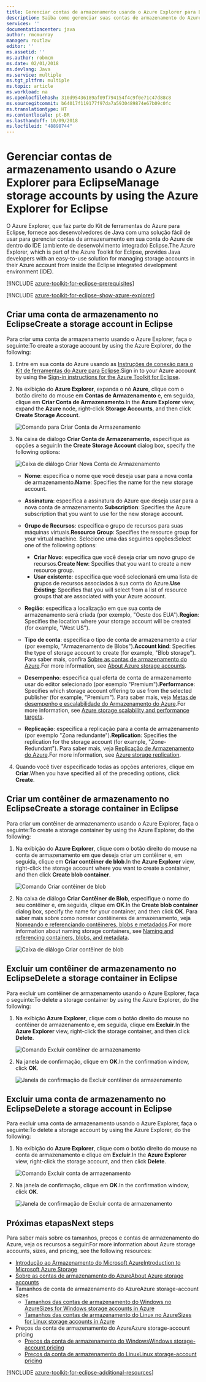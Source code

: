 ```yaml
---
title: Gerenciar contas de armazenamento usando o Azure Explorer para Eclipse
description: Saiba como gerenciar suas contas de armazenamento do Azure usando o Azure Explorer para Eclipse.
services: ''
documentationcenter: java
author: rmcmurray
manager: routlaw
editor: ''
ms.assetid: ''
ms.author: robmcm
ms.date: 02/01/2018
ms.devlang: Java
ms.service: multiple
ms.tgt_pltfrm: multiple
ms.topic: article
ms.workload: na
ms.openlocfilehash: 310d95436189af09f794154f4c9f0e71c47d88c8
ms.sourcegitcommit: b64017f119177f97da7a5930489874e67b09c0fc
ms.translationtype: HT
ms.contentlocale: pt-BR
ms.lasthandoff: 10/09/2018
ms.locfileid: "48898744"
---
```

# <a name="manage-storage-accounts-by-using-the-azure-explorer-for-eclipse"></a><span data-ttu-id="9ad75-103">Gerenciar contas de armazenamento usando o Azure Explorer para Eclipse</span><span class="sxs-lookup"><span data-stu-id="9ad75-103">Manage storage accounts by using the Azure Explorer for Eclipse</span></span>

<span data-ttu-id="9ad75-104">O Azure Explorer, que faz parte do Kit de ferramentas do Azure para Eclipse, fornece aos desenvolvedores de Java com uma solução fácil de usar para gerenciar contas de armazenamento em sua conta do Azure de dentro do IDE (ambiente de desenvolvimento integrado) Eclipse.</span><span class="sxs-lookup"><span data-stu-id="9ad75-104">The Azure Explorer, which is part of the Azure Toolkit for Eclipse, provides Java developers with an easy-to-use solution for managing storage accounts in their Azure account from inside the Eclipse integrated development environment (IDE).</span></span>

[!INCLUDE [azure-toolkit-for-eclipse-prerequisites](../includes/azure-toolkit-for-eclipse-prerequisites.md)]

[!INCLUDE [azure-toolkit-for-eclipse-show-azure-explorer](../includes/azure-toolkit-for-eclipse-show-azure-explorer.md)]

## <a name="create-a-storage-account-in-eclipse"></a><span data-ttu-id="9ad75-105">Criar uma conta de armazenamento no Eclipse</span><span class="sxs-lookup"><span data-stu-id="9ad75-105">Create a storage account in Eclipse</span></span>

<span data-ttu-id="9ad75-106">Para criar uma conta de armazenamento usando o Azure Explorer, faça o seguinte:</span><span class="sxs-lookup"><span data-stu-id="9ad75-106">To create a storage account by using the Azure Explorer, do the following:</span></span>

1. <span data-ttu-id="9ad75-107">Entre em sua conta do Azure usando as [Instruções de conexão para o Kit de ferramentas do Azure para Eclipse](https://docs.microsoft.com/java/azure/eclipse/azure-toolkit-for-eclipse-sign-in-instructions).</span><span class="sxs-lookup"><span data-stu-id="9ad75-107">Sign in to your Azure account by using the [Sign-in instructions for the Azure Toolkit for Eclipse](https://docs.microsoft.com/java/azure/eclipse/azure-toolkit-for-eclipse-sign-in-instructions).</span></span>

1. <span data-ttu-id="9ad75-108">Na exibição do **Azure Explorer**, expanda o nó **Azure**, clique com o botão direito do mouse em **Contas de Armazenamento** e, em seguida, clique em **Criar Conta de Armazenamento**.</span><span class="sxs-lookup"><span data-stu-id="9ad75-108">In the **Azure Explorer** view, expand the **Azure** node, right-click **Storage Accounts**, and then click **Create Storage Account**.</span></span>

   ![Comando para Criar Conta de Armazenamento][CS01]

1. <span data-ttu-id="9ad75-110">Na caixa de diálogo **Criar Conta de Armazenamento**, especifique as opções a seguir:</span><span class="sxs-lookup"><span data-stu-id="9ad75-110">In the **Create Storage Account** dialog box, specify the following options:</span></span>

   ![Caixa de diálogo Criar Nova Conta de Armazenamento][CS02]

   * <span data-ttu-id="9ad75-112">**Nome**: especifica o nome que você deseja usar para a nova conta de armazenamento.</span><span class="sxs-lookup"><span data-stu-id="9ad75-112">**Name**: Specifies the name for the new storage account.</span></span>

   * <span data-ttu-id="9ad75-113">**Assinatura**: especifica a assinatura do Azure que deseja usar para a nova conta de armazenamento.</span><span class="sxs-lookup"><span data-stu-id="9ad75-113">**Subscription**: Specifies the Azure subscription that you want to use for the new storage account.</span></span>

   * <span data-ttu-id="9ad75-114">**Grupo de Recursos**: especifica o grupo de recursos para suas máquinas virtuais.</span><span class="sxs-lookup"><span data-stu-id="9ad75-114">**Resource Group**: Specifies the resource group for your virtual machine.</span></span> <span data-ttu-id="9ad75-115">Selecione uma das seguintes opções:</span><span class="sxs-lookup"><span data-stu-id="9ad75-115">Select one of the following options:</span></span>
      * <span data-ttu-id="9ad75-116">**Criar Novo**: especifica que você deseja criar um novo grupo de recursos.</span><span class="sxs-lookup"><span data-stu-id="9ad75-116">**Create New**: Specifies that you want to create a new resource group.</span></span>
      * <span data-ttu-id="9ad75-117">**Usar existente**: especifica que você selecionará em uma lista de grupos de recursos associados à sua conta do Azure.</span><span class="sxs-lookup"><span data-stu-id="9ad75-117">**Use Existing**: Specifies that you will select from a list of resource groups that are associated with your Azure account.</span></span>

   * <span data-ttu-id="9ad75-118">**Região**: especifica a localização em que sua conta de armazenamento será criada (por exemplo, "Oeste dos EUA").</span><span class="sxs-lookup"><span data-stu-id="9ad75-118">**Region**: Specifies the location where your storage account will be created (for example, "West US").</span></span>

   * <span data-ttu-id="9ad75-119">**Tipo de conta**: especifica o tipo de conta de armazenamento a criar (por exemplo, "Armazenamento de Blobs").</span><span class="sxs-lookup"><span data-stu-id="9ad75-119">**Account kind**: Specifies the type of storage account to create (for example, "Blob storage").</span></span> <span data-ttu-id="9ad75-120">Para saber mais, confira [Sobre as contas de armazenamento do Azure].</span><span class="sxs-lookup"><span data-stu-id="9ad75-120">For more information, see [About Azure storage accounts].</span></span>

   * <span data-ttu-id="9ad75-121">**Desempenho**: especifica qual oferta de conta de armazenamento usar do editor selecionado (por exemplo "Premium").</span><span class="sxs-lookup"><span data-stu-id="9ad75-121">**Performance**: Specifies which storage account offering to use from the selected publisher (for example, "Premium").</span></span> <span data-ttu-id="9ad75-122">Para saber mais, veja [Metas de desempenho e escalabilidade do Armazenamento do Azure].</span><span class="sxs-lookup"><span data-stu-id="9ad75-122">For more information, see [Azure storage scalability and performance targets].</span></span>

   * <span data-ttu-id="9ad75-123">**Replicação**: especifica a replicação para a conta de armazenamento (por exemplo "Zona redundante").</span><span class="sxs-lookup"><span data-stu-id="9ad75-123">**Replication**: Specifies the replication for the storage account (for example, "Zone-Redundant").</span></span> <span data-ttu-id="9ad75-124">Para saber mais, veja [Replicação de Armazenamento do Azure].</span><span class="sxs-lookup"><span data-stu-id="9ad75-124">For more information, see [Azure storage replication].</span></span>

1. <span data-ttu-id="9ad75-125">Quando você tiver especificado todas as opções anteriores, clique em **Criar**.</span><span class="sxs-lookup"><span data-stu-id="9ad75-125">When you have specified all of the preceding options, click **Create**.</span></span>

## <a name="create-a-storage-container-in-eclipse"></a><span data-ttu-id="9ad75-126">Criar um contêiner de armazenamento no Eclipse</span><span class="sxs-lookup"><span data-stu-id="9ad75-126">Create a storage container in Eclipse</span></span>

<span data-ttu-id="9ad75-127">Para criar um contêiner de armazenamento usando o Azure Explorer, faça o seguinte:</span><span class="sxs-lookup"><span data-stu-id="9ad75-127">To create a storage container by using the Azure Explorer, do the following:</span></span>

1. <span data-ttu-id="9ad75-128">Na exibição do **Azure Explorer**, clique com o botão direito do mouse na conta de armazenamento em que deseja criar um contêiner e, em seguida, clique em **Criar contêiner de blob**.</span><span class="sxs-lookup"><span data-stu-id="9ad75-128">In the **Azure Explorer** view, right-click the storage account where you want to create a container, and then click **Create blob container**.</span></span>

   ![Comando Criar contêiner de blob][CC01]

1. <span data-ttu-id="9ad75-130">Na caixa de diálogo **Criar Contêiner de Blob**, especifique o nome do seu contêiner e, em seguida, clique em **OK**.</span><span class="sxs-lookup"><span data-stu-id="9ad75-130">In the **Create blob container** dialog box, specify the name for your container, and then click **OK**.</span></span> <span data-ttu-id="9ad75-131">Para saber mais sobre como nomear contêineres de armazenamento, veja [Nomeando e referenciando contêineres, blobs e metadados].</span><span class="sxs-lookup"><span data-stu-id="9ad75-131">For more information about naming storage containers, see [Naming and referencing containers, blobs, and metadata].</span></span>

   ![Caixa de diálogo Criar contêiner de blob][CC02]

## <a name="delete-a-storage-container-in-eclipse"></a><span data-ttu-id="9ad75-133">Excluir um contêiner de armazenamento no Eclipse</span><span class="sxs-lookup"><span data-stu-id="9ad75-133">Delete a storage container in Eclipse</span></span>

<span data-ttu-id="9ad75-134">Para excluir um contêiner de armazenamento usando o Azure Explorer, faça o seguinte:</span><span class="sxs-lookup"><span data-stu-id="9ad75-134">To delete a storage container by using the Azure Explorer, do the following:</span></span>

1. <span data-ttu-id="9ad75-135">Na exibição **Azure Explorer**, clique com o botão direito do mouse no contêiner de armazenamento e, em seguida, clique em **Excluir**.</span><span class="sxs-lookup"><span data-stu-id="9ad75-135">In the **Azure Explorer** view, right-click the storage container, and then click **Delete**.</span></span>

   ![Comando Excluir contêiner de armazenamento][DC01]

1. <span data-ttu-id="9ad75-137">Na janela de confirmação, clique em **OK**.</span><span class="sxs-lookup"><span data-stu-id="9ad75-137">In the confirmation window, click **OK**.</span></span>

   ![Janela de confirmação de Excluir contêiner de armazenamento][DC02]

## <a name="delete-a-storage-account-in-eclipse"></a><span data-ttu-id="9ad75-139">Excluir uma conta de armazenamento no Eclipse</span><span class="sxs-lookup"><span data-stu-id="9ad75-139">Delete a storage account in Eclipse</span></span>

<span data-ttu-id="9ad75-140">Para excluir uma conta de armazenamento usando o Azure Explorer, faça o seguinte:</span><span class="sxs-lookup"><span data-stu-id="9ad75-140">To delete a storage account by using the Azure Explorer, do the following:</span></span>

1. <span data-ttu-id="9ad75-141">Na exibição do **Azure Explorer**, clique com o botão direito do mouse na conta de armazenamento e clique em **Excluir**.</span><span class="sxs-lookup"><span data-stu-id="9ad75-141">In the **Azure Explorer** view, right-click the storage account, and then click **Delete**.</span></span>

   ![Comando Excluir conta de armazenamento][DS01]

1. <span data-ttu-id="9ad75-143">Na janela de confirmação, clique em **OK**.</span><span class="sxs-lookup"><span data-stu-id="9ad75-143">In the confirmation window, click **OK**.</span></span>

   ![Janela de confirmação de Excluir conta de armazenamento][DS02]

## <a name="next-steps"></a><span data-ttu-id="9ad75-145">Próximas etapas</span><span class="sxs-lookup"><span data-stu-id="9ad75-145">Next steps</span></span>

<span data-ttu-id="9ad75-146">Para saber mais sobre os tamanhos, preços e contas de armazenamento do Azure, veja os recursos a seguir:</span><span class="sxs-lookup"><span data-stu-id="9ad75-146">For more information about Azure storage accounts, sizes, and pricing, see the following resources:</span></span>

* <span data-ttu-id="9ad75-147">[Introdução ao Armazenamento do Microsoft Azure]</span><span class="sxs-lookup"><span data-stu-id="9ad75-147">[Introduction to Microsoft Azure Storage]</span></span>
* <span data-ttu-id="9ad75-148">[Sobre as contas de armazenamento do Azure]</span><span class="sxs-lookup"><span data-stu-id="9ad75-148">[About Azure storage accounts]</span></span>
* <span data-ttu-id="9ad75-149">Tamanhos de conta de armazenamento do Azure</span><span class="sxs-lookup"><span data-stu-id="9ad75-149">Azure storage-account sizes</span></span>
  * <span data-ttu-id="9ad75-150">[Tamanhos das contas de armazenamento do Windows no Azure]</span><span class="sxs-lookup"><span data-stu-id="9ad75-150">[Sizes for Windows storage accounts in Azure]</span></span>
  * <span data-ttu-id="9ad75-151">[Tamanhos das contas de armazenamento do Linux no Azure]</span><span class="sxs-lookup"><span data-stu-id="9ad75-151">[Sizes for Linux storage accounts in Azure]</span></span>
* <span data-ttu-id="9ad75-152">Preços da conta de armazenamento do Azure</span><span class="sxs-lookup"><span data-stu-id="9ad75-152">Azure storage-account pricing</span></span>
  * <span data-ttu-id="9ad75-153">[Preços da conta de armazenamento do Windows]</span><span class="sxs-lookup"><span data-stu-id="9ad75-153">[Windows storage-account pricing]</span></span>
  * <span data-ttu-id="9ad75-154">[Preços da conta de armazenamento do Linux]</span><span class="sxs-lookup"><span data-stu-id="9ad75-154">[Linux storage-account pricing]</span></span>

[!INCLUDE [azure-toolkit-for-eclipse-additional-resources](../includes/azure-toolkit-for-eclipse-additional-resources.md)]

<!-- URL List -->

[Introdução ao Armazenamento do Microsoft Azure]: /azure/storage/storage-introduction
[Introduction to Microsoft Azure Storage]: /azure/storage/storage-introduction
[Sobre as contas de armazenamento do Azure]: /azure/storage/storage-create-storage-account
[About Azure storage accounts]: /azure/storage/storage-create-storage-account
[Replicação de Armazenamento do Azure]: /azure/storage/storage-redundancy
[Azure storage replication]: /azure/storage/storage-redundancy
[Metas de desempenho e escalabilidade do Armazenamento do Azure]: /azure/storage/storage-scalability-targets
[Azure storage scalability and Performance Targets]: /azure/storage/storage-scalability-targets
[Nomeando e referenciando contêineres, blobs e metadados]: http://go.microsoft.com/fwlink/?LinkId=255555
[Naming and referencing containers, blobs, and metadata]: http://go.microsoft.com/fwlink/?LinkId=255555

[Tamanhos das contas de armazenamento do Windows no Azure]: /azure/virtual-machines/virtual-machines-windows-sizes
[Sizes for Windows storage accounts in Azure]: /azure/virtual-machines/virtual-machines-windows-sizes
[Tamanhos das contas de armazenamento do Linux no Azure]: /azure/virtual-machines/virtual-machines-linux-sizes
[Sizes for Linux storage accounts in Azure]: /azure/virtual-machines/virtual-machines-linux-sizes
[Preços da conta de armazenamento do Windows]: /pricing/details/virtual-machines/windows/
[Windows storage-account pricing]: /pricing/details/virtual-machines/windows/
[Preços da conta de armazenamento do Linux]: /pricing/details/virtual-machines/linux/
[Linux storage-account pricing]: /pricing/details/virtual-machines/linux/

<!-- IMG List -->

[CS01]: media/azure-toolkit-for-eclipse-managing-storage-accounts-using-azure-explorer/CS01.png
[CS02]: media/azure-toolkit-for-eclipse-managing-storage-accounts-using-azure-explorer/CS02.png
[CC01]: media/azure-toolkit-for-eclipse-managing-storage-accounts-using-azure-explorer/CC01.png
[CC02]: media/azure-toolkit-for-eclipse-managing-storage-accounts-using-azure-explorer/CC02.png

[DS01]: media/azure-toolkit-for-eclipse-managing-storage-accounts-using-azure-explorer/DS01.png
[DS02]: media/azure-toolkit-for-eclipse-managing-storage-accounts-using-azure-explorer/DS02.png
[DC01]: media/azure-toolkit-for-eclipse-managing-storage-accounts-using-azure-explorer/DC01.png
[DC02]: media/azure-toolkit-for-eclipse-managing-storage-accounts-using-azure-explorer/DC02.png
